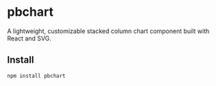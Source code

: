 # pbchart

A lightweight, customizable stacked column chart component built with React and SVG.

## Install

```bash
npm install pbchart
